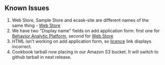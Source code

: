 Known Issues
------------
1. Web Store, Sample Store and ecask-site are different names of the same thing - [Web Store](Developer-Guide--Web-Store--Overview.md)
2. We have two "Display name" fields on add application form: first one for [Behavior Analytic Platform](Developer-Guide--Behavior-Analytics-Platform--Overview.md), second for [Web Store](Developer-Guide--Web-Store--Overview.md)
3. HTML isn't working on add application form, so [licence](/LICENCE) link displays incorrect.  
4. Cookbook tarball now placing in our Amazon S3 bucket. It will switch to github tarball in next release.
